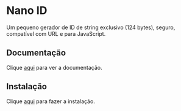 # Nano ID

Um pequeno gerador de ID de string exclusivo (124 bytes), seguro, compatível com URL e para JavaScript.

## Documentação

Clique [aqui](https://github.com/ai/nanoid) para ver a documentação.

## Instalação

Clique [aqui](https://www.npmjs.com/package/nanoid) para fazer a instalação.